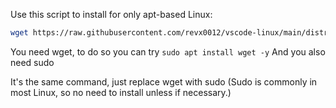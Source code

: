 Use this script to install for only apt-based Linux:

```bash
wget https://raw.githubusercontent.com/revx0012/vscode-linux/main/distros/apt/vscode-apt && bash vscode-apt
```

You need wget, to do so you can try `sudo apt install wget -y` And you also need sudo

It's the same command, just replace wget with sudo (Sudo is commonly in most Linux, so no need to install unless if necessary.)

